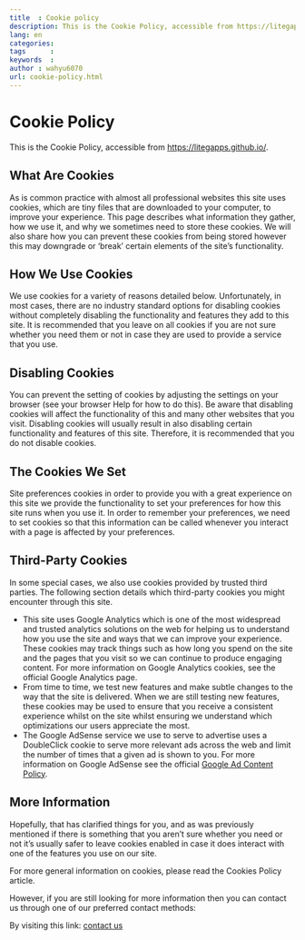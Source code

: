 ```yaml
---
title  : Cookie policy
description: This is the Cookie Policy, accessible from https://litegapps.github.io/
lang: en
categories:
tags      :
keywords  :
author : wahyu6070
url: cookie-policy.html
---
```




# Cookie Policy

This is the Cookie Policy, accessible from https://litegapps.github.io/.

## What Are Cookies
As is common practice with almost all professional websites this site uses cookies, which are tiny files that are downloaded to your computer, to improve your experience. This page describes what information they gather, how we use it, and why we sometimes need to store these cookies. We will also share how you can prevent these cookies from being stored however this may downgrade or ‘break’ certain elements of the site’s functionality.

## How We Use Cookies
We use cookies for a variety of reasons detailed below. Unfortunately, in most cases, there are no industry standard options for disabling cookies without completely disabling the functionality and features they add to this site. It is recommended that you leave on all cookies if you are not sure whether you need them or not in case they are used to provide a service that you use.

## Disabling Cookies
You can prevent the setting of cookies by adjusting the settings on your browser (see your browser Help for how to do this). Be aware that disabling cookies will affect the functionality of this and many other websites that you visit. Disabling cookies will usually result in also disabling certain functionality and features of this site. Therefore, it is recommended that you do not disable cookies.

## The Cookies We Set
Site preferences cookies in order to provide you with a great experience on this site we provide the functionality to set your preferences for how this site runs when you use it. In order to remember your preferences, we need to set cookies so that this information can be called whenever you interact with a page is affected by your preferences.

## Third-Party Cookies
In some special cases, we also use cookies provided by trusted third parties. The following section details which third-party cookies you might encounter through this site.
- This site uses Google Analytics which is one of the most widespread and trusted analytics solutions on the web for helping us to understand how you use the site and ways that we can improve your experience. These cookies may track things such as how long you spend on the site and the pages that you visit so we can continue to produce engaging content. For more information on Google Analytics cookies, see the official Google Analytics page.
- From time to time, we test new features and make subtle changes to the way that the site is delivered. When we are still testing new features, these cookies may be used to ensure that you receive a consistent experience whilst on the site whilst ensuring we understand which optimizations our users appreciate the most.
- The Google AdSense service we use to serve to advertise uses a DoubleClick cookie to serve more relevant ads across the web and limit the number of times that a given ad is shown to you. For more information on Google AdSense see the official [Google Ad Content Policy](https://policies.google.com/technologies/ads).

## More Information
Hopefully, that has clarified things for you, and as was previously mentioned if there is something that you aren’t sure whether you need or not it’s usually safer to leave cookies enabled in case it does interact with one of the features you use on our site.

For more general information on cookies, please read the Cookies Policy article.

However, if you are still looking for more information then you can contact us through one of our preferred contact methods:

By visiting this link: [contact us](/contact.html)
